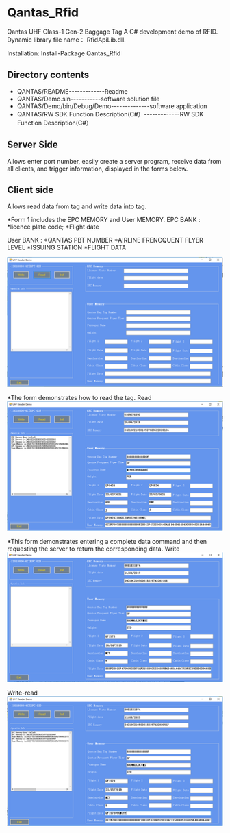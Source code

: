 # Qantas_Rfid
Qantas UHF Class-1 Gen-2 Baggage Tag
A C# development demo of RFID.
Dynamic library file name： RfidApiLib.dll.

Installation:   Install-Package Qantas_Rfid



## Directory contents 
* QANTAS/README-------------Readme
* QANTAS/Demo.sln-----------software solution file
* QANTAS/Demo/bin/Debug/Demo--------------software application
* QANTAS/RW SDK Function Description(C#）-------------RW SDK Function Description(C#）

## Server Side
Allows enter port number, easily create a server program, receive data from all clients, and trigger information, displayed in the forms below.

## Client side
Allows read data from tag and write data into tag. 


*Form 1 includes the EPC MEMORY and User MEMORY. 
EPC BANK : *licence plate code; 
           *Flight date
           
User BANK : *QANTAS PBT NUMBER
            *AIRLINE FRENCQUENT FLYER LEVEL
            *ISSUING STATION
            *FLIGHT DATA

![](image/form1.png)

*The form demonstrates how to read the tag.
Read
![](image/read.png)

*This form demonstrates entering a complete data command and then requesting the server to return the corresponding data.
Write
![](image/Write.png)


Write-read
![](image/write-read.png)


